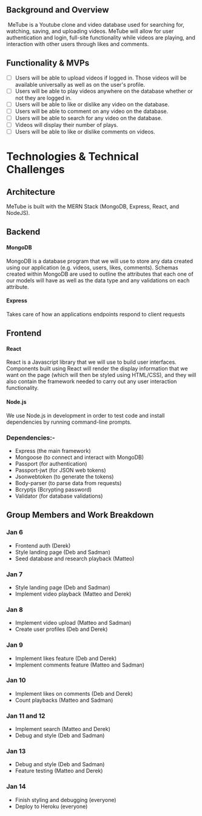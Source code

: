 ## Background and Overview
 MeTube is a Youtube clone and video database used for searching for, watching, saving, and uploading videos. MeTube will allow for user authentication and login, full-site functionality while videos are playing, and interaction with other users through likes and comments.

## Functionality & MVPs
- [ ] Users will be able to upload videos if logged in. Those videos will        be available universally as well as on the user's profile.
- [ ] Users will be able to play videos anywhere on the database whether         or not they are logged in.
- [ ] Users will be able to like or dislike any video on the database.
- [ ] Users will be able to comment on any video on the database.
- [ ] Users will be able to search for any video on the database.
- [ ] Videos will display their number of plays.
- [ ] Users will be able to like or dislike comments on videos. 

# Technologies & Technical Challenges

## Architecture
MeTube is built with the MERN Stack (MongoDB, Express, React, and NodeJS). 

## Backend
#### MongoDB
MongoDB is a database program that we will use to store any data created using our application (e.g. videos, users, likes, comments). Schemas created within MongoDB are used to outline the attributes that each one of our models will have as well as the data type and any validations on each attribute.

#### Express
Takes care of how an applications endpoints respond to client requests

## Frontend
#### React
React is a Javascript library that we will use to build user interfaces. Components built using React will render the display information that we want on the page (which will then be styled using HTML/CSS), and they will also contain the framework needed to carry out any user interaction functionality.

#### Node.js
We use Node.js in development in order to test code and install dependencies by running command-line prompts.

### Dependencies:-	
- Express (the main framework)
- Mongoose (to connect and interact with MongoDB)
- Passport (for authentication)
- Passport-jwt (for JSON web tokens)
- Jsonwebtoken (to generate the tokens)
- Body-parser (to parse data from requests)
- Bcryptjs (Bcrypting password)
- Validator (for database validations)

## Group Members and Work Breakdown
### Jan 6
- Frontend auth (Derek)
- Style landing page (Deb and Sadman)
- Seed database and research playback (Matteo)

### Jan 7
- Style landing page (Deb and Sadman)
- Implement video playback (Matteo and Derek)

### Jan 8
- Implement video upload (Matteo and Sadman)
- Create user profiles (Deb and Derek)

### Jan 9
- Implement likes feature (Deb and Derek)
- Implement comments feature (Matteo and Sadman)

### Jan 10
- Implement likes on comments (Deb and Derek)
- Count playbacks (Matteo and Sadman)

### Jan 11 and 12
- Implement search (Matteo and Derek)
- Debug and style (Deb and Sadman)

### Jan 13
- Debug and style (Deb and Sadman)
- Feature testing (Matteo and Derek)

### Jan 14
- Finish styling and debugging (everyone)
- Deploy to Heroku (everyone)